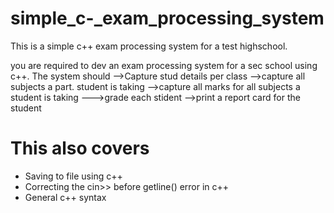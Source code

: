 # simple_c-_exam_processing_system
This is a simple c++ exam processing system for a test highschool.

you are required to dev an exam processing system for a sec school using c++. The system should
	-->Capture stud details per class
	-->capture all subjects a part. student is taking
	-->capture all marks for all subjects a student is taking
	--->grade each stident
	-->print a report card for the student
	
# This also covers
* Saving to file using c++
* Correcting the cin>> before getline() error in c++
* General c++ syntax	

